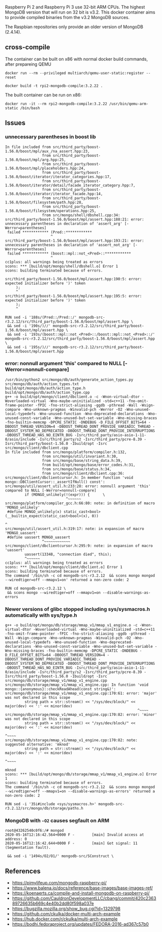 Raspberry Pi 2 and Raspberry Pi 3 use 32-bit ARM CPUs.  The highest MongoDB version that will run on 32 bit is v3.2.  This docker container aims to provide compiled binaries from the v3.2 MongoDB sources.

The Raspbian repositories only provide an older version of MongoDB (2.4.14).

## cross-compile

The container can be built on x86 with normal docker build commands, after prepareing QEMU
```
docker run --rm --privileged multiarch/qemu-user-static:register --reset

docker build -t rpi2-mongodb-compile:3.2.22 .
```

The built container can be run on x86:
```
docker run -it --rm rpi2-mongodb-compile:3.2.22 /usr/bin/qemu-arm-static /bin/bash
```

## Issues

### unnecessary parentheses in boost lib
```
In file included from src/third_party/boost-1.56.0/boost/mpl/aux_/na_assert.hpp:23,
                 from src/third_party/boost-1.56.0/boost/mpl/arg.hpp:25,
                 from src/third_party/boost-1.56.0/boost/mpl/placeholders.hpp:24,
                 from src/third_party/boost-1.56.0/boost/iterator/iterator_categories.hpp:17,
                 from src/third_party/boost-1.56.0/boost/iterator/detail/facade_iterator_category.hpp:7,
                 from src/third_party/boost-1.56.0/boost/iterator/iterator_facade.hpp:14,
                 from src/third_party/boost-1.56.0/boost/filesystem/path.hpp:28,
                 from src/third_party/boost-1.56.0/boost/filesystem/operations.hpp:25,
                 from src/mongo/shell/dbshell.cpp:34:
src/third_party/boost-1.56.0/boost/mpl/assert.hpp:188:21: error: unnecessary parentheses in declaration of 'assert_arg' [-Werror=parentheses]
 failed ************ (Pred::************
                     ^
src/third_party/boost-1.56.0/boost/mpl/assert.hpp:193:21: error: unnecessary parentheses in declaration of 'assert_not_arg' [-Werror=parentheses]
 failed ************ (boost::mpl::not_<Pred>::************
                     ^
cc1plus: all warnings being treated as errors
scons: *** [build/opt/mongo/shell/dbshell.o] Error 1
scons: building terminated because of errors.
```

```
src/third_party/boost-1.56.0/boost/mpl/assert.hpp:190:5: error: expected initializer before ')' token
     );
     ^
src/third_party/boost-1.56.0/boost/mpl/assert.hpp:195:5: error: expected initializer before ')' token
     );
     ^
```


```
RUN sed -i '188s/(Pred::/Pred::/' mongodb-src-r3.2.12/src/third_party/boost-1.56.0/boost/mpl/assert.hpp \
 && sed -i '190s/)//' mongodb-src-r3.2.12/src/third_party/boost-1.56.0/boost/mpl/assert.hpp \
 && sed -i '193s/(boost::mpl::not_<Pred>::/boost::mpl::not_<Pred>::/' mongodb-src-r3.2.12/src/third_party/boost-1.56.0/boost/mpl/assert.hpp \
 && sed -i '195s/)//' mongodb-src-r3.2.12/src/third_party/boost-1.56.0/boost/mpl/assert.hpp
```

### error: nonnull argument 'this' compared to NULL [-Werror=nonnull-compare]

```
/usr/bin/python2 src/mongo/db/auth/generate_action_types.py src/mongo/db/auth/action_types.txt build/opt/mongo/db/auth/action_type.h build/opt/mongo/db/auth/action_type.cpp
g++ -o build/opt/mongo/client/dbclient.o -c -Wnon-virtual-dtor -Woverloaded-virtual -Wno-maybe-uninitialized -std=c++11 -fno-omit-frame-pointer -fPIC -fno-strict-aliasing -ggdb -pthread -Wall -Wsign-compare -Wno-unknown-pragmas -Winvalid-pch -Werror -O2 -Wno-unused-local-typedefs -Wno-unused-function -Wno-deprecated-declarations -Wno-unused-const-variable -Wno-unused-but-set-variable -Wno-missing-braces -fno-builtin-memcmp -DPCRE_STATIC -DNDEBUG -D_FILE_OFFSET_BITS=64 -DBOOST_THREAD_VERSION=4 -DBOOST_THREAD_DONT_PROVIDE_VARIADIC_THREAD -DBOOST_SYSTEM_NO_DEPRECATED -DBOOST_THREAD_DONT_PROVIDE_INTERRUPTIONS -DBOOST_THREAD_HAS_NO_EINTR_BUG -Isrc/third_party/asio-asio-1-11-0/asio/include -Isrc/third_party/s2 -Isrc/third_party/pcre-8.39 -Isrc/third_party/boost-1.56.0 -Ibuild/opt -Isrc src/mongo/client/dbclient.cpp
In file included from src/mongo/platform/compiler.h:132,
                 from src/mongo/util/invariant.h:30,
                 from src/mongo/base/string_data.h:39,
                 from build/opt/mongo/base/error_codes.h:31,
                 from src/mongo/base/status.h:34,
                 from src/mongo/client/dbclient.cpp:36:
src/mongo/client/dbclientcursor.h: In member function 'void mongo::DBClientCursor::_assertIfNull() const':
src/mongo/util/assert_util.h:233:28: error: nonnull argument 'this' compared to NULL [-Werror=nonnull-compare]
         if (MONGO_unlikely(!(expr))) {      \
                            ^~~~~~~
src/mongo/platform/compiler_gcc.h:66:80: note: in definition of macro 'MONGO_unlikely'
 #define MONGO_unlikely(x) static_cast<bool>(__builtin_expect(static_cast<bool>(x), 0))
                                                                                ^
src/mongo/util/assert_util.h:319:17: note: in expansion of macro 'MONGO_uassert'
 #define uassert MONGO_uassert
                 ^~~~~~~~~~~~~
src/mongo/client/dbclientcursor.h:295:9: note: in expansion of macro 'uassert'
         uassert(13348, "connection died", this);
         ^~~~~~~
cc1plus: all warnings being treated as errors
scons: *** [build/opt/mongo/client/dbclient.o] Error 1
scons: building terminated because of errors.
The command '/bin/sh -c cd mongodb-src-r3.2.12  && scons mongo mongod --wiredtiger=off --mmapv1=on' returned a non-zero code: 2
```


```
RUN cd mongodb-src-r3.2.12 \
 && scons mongo --wiredtiger=off --mmapv1=on --disable-warnings-as-errors
```

### Newer versions of glibc stopped including sys/sysmacros.h automatically with sys/type.h

```
g++ -o build/opt/mongo/db/storage/mmap_v1/mmap_v1_engine.o -c -Wnon-virtual-dtor -Woverloaded-virtual -Wno-maybe-uninitialized -std=c++11 -fno-omit-frame-pointer -fPIC -fno-strict-aliasing -ggdb -pthread -Wall -Wsign-compare -Wno-unknown-pragmas -Winvalid-pch -O2 -Wno-unused-local-typedefs -Wno-unused-function -Wno-deprecated-declarations -Wno-unused-const-variable -Wno-unused-but-set-variable -Wno-missing-braces -fno-builtin-memcmp -DPCRE_STATIC -DNDEBUG -D_FILE_OFFSET_BITS=64 -DBOOST_THREAD_VERSION=4 -DBOOST_THREAD_DONT_PROVIDE_VARIADIC_THREAD -DBOOST_SYSTEM_NO_DEPRECATED -DBOOST_THREAD_DONT_PROVIDE_INTERRUPTIONS -DBOOST_THREAD_HAS_NO_EINTR_BUG -Isrc/third_party/asio-asio-1-11-0/asio/include -Isrc/third_party/s2 -Isrc/third_party/pcre-8.39 -Isrc/third_party/boost-1.56.0 -Ibuild/opt -Isrc src/mongo/db/storage/mmap_v1/mmap_v1_engine.cpp
src/mongo/db/storage/mmap_v1/mmap_v1_engine.cpp: In function 'void mongo::{anonymous}::checkReadAhead(const string&)':
src/mongo/db/storage/mmap_v1/mmap_v1_engine.cpp:170:61: error: 'major' was not declared in this scope
         string path = str::stream() << "/sys/dev/block/" << major(dev) << ':' << minor(dev)
                                                             ^~~~~
src/mongo/db/storage/mmap_v1/mmap_v1_engine.cpp:170:82: error: 'minor' was not declared in this scope
         string path = str::stream() << "/sys/dev/block/" << major(dev) << ':' << minor(dev)
                                                                                  ^~~~~
src/mongo/db/storage/mmap_v1/mmap_v1_engine.cpp:170:82: note: suggested alternative: 'mknod'
         string path = str::stream() << "/sys/dev/block/" << major(dev) << ':' << minor(dev)
                                                                                  ^~~~~
                                                                                  mknod
scons: *** [build/opt/mongo/db/storage/mmap_v1/mmap_v1_engine.o] Error 1
scons: building terminated because of errors.
The command '/bin/sh -c cd mongodb-src-r3.2.12  && scons mongo mongod --wiredtiger=off --mmapv1=on --disable-warnings-as-errors' returned a non-zero code: 2
```

```
RUN sed -i '35i#include <sys/sysmacros.h>' mongodb-src-r3.2.12/src/mongo/db/storage/paths.h
```

### MongoDB with `-O2` causes segfault on ARM

```
root@43262540c0f6:/# mongod
2020-05-16T12:16:42.564+0000 F -        [main] Invalid access at address: 0
2020-05-16T12:16:42.644+0000 F -        [main] Got signal: 11 (Segmentation fault).
```

```
 && sed -i '1494s/O2/O1/' mongodb-src/SConstruct \
```


## References
* https://pimylifeup.com/mongodb-raspberry-pi/
* https://www.balena.io/docs/reference/base-images/base-images-ref/
* https://koenaerts.ca/compile-and-install-mongodb-on-raspberry-pi/
* https://github.com/CauldronDevelopmentLLC/cbang/commit/420c236389726635b669c4e40b2dd80f598a037e
* https://bugzilla.mozilla.org/show_bug.cgi?id=1329798
* https://github.com/ckulka/docker-multi-arch-example
* https://hub.docker.com/r/ckulka/multi-arch-example
* https://bodhi.fedoraproject.org/updates/FEDORA-2016-ad367c57b0

